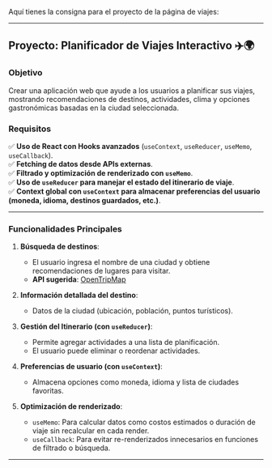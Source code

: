 Aquí tienes la consigna para el proyecto de la página de viajes:

---

## **Proyecto: Planificador de Viajes Interactivo** ✈️🌍

### **Objetivo**

Crear una aplicación web que ayude a los usuarios a planificar sus viajes, mostrando recomendaciones de destinos, actividades, clima y opciones gastronómicas basadas en la ciudad seleccionada.

### **Requisitos**

✅ **Uso de React con Hooks avanzados** (`useContext`, `useReducer`, `useMemo`, `useCallback`).  
✅ **Fetching de datos desde APIs externas**.  
✅ **Filtrado y optimización de renderizado con `useMemo`**.  
✅ **Uso de `useReducer` para manejar el estado del itinerario de viaje**.  
✅ **Context global con `useContext` para almacenar preferencias del usuario (moneda, idioma, destinos guardados, etc.)**.

---

### **Funcionalidades Principales**

1. **Búsqueda de destinos**:
   - El usuario ingresa el nombre de una ciudad y obtiene recomendaciones de lugares para visitar.
   - **API sugerida**: [OpenTripMap](https://opentripmap.com/)
2. **Información detallada del destino**:

   - Datos de la ciudad (ubicación, población, puntos turísticos).

3. **Gestión del Itinerario (con `useReducer`)**:

   - Permite agregar actividades a una lista de planificación.
   - El usuario puede eliminar o reordenar actividades.

4. **Preferencias de usuario (con `useContext`)**:

   - Almacena opciones como moneda, idioma y lista de ciudades favoritas.

5. **Optimización de renderizado**:
   - `useMemo`: Para calcular datos como costos estimados o duración de viaje sin recalcular en cada render.
   - `useCallback`: Para evitar re-renderizados innecesarios en funciones de filtrado o búsqueda.

---
